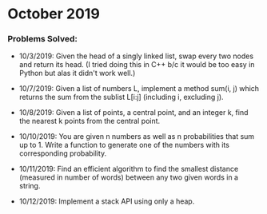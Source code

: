 # October 2019

### Problems Solved:
- 10/3/2019: Given the head of a singly linked list, swap every two nodes and return its head. (I tried doing this in C++ b/c it would be too easy in Python but alas it didn't work well.)

- 10/7/2019: Given a list of numbers L, implement a method sum(i, j)
which returns the sum from the sublist L[i:j] (including i, excluding j).

- 10/8/2019: Given a list of points, a central point, and an integer k,
find the nearest k points from the central point.

- 10/10/2019: You are given n numbers as well as n probabilities
that sum up to 1. Write a function to generate one of the
numbers with its corresponding probability.

- 10/11/2019: Find an efficient algorithm to find the
smallest distance (measured in number of words)
between any two given words in a string.

- 10/12/2019: Implement a stack API using only a heap.
